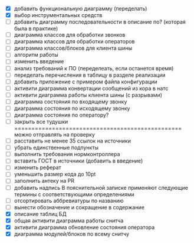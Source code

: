 * [x] добавить функциональную диаграмму (переделать)
* [x] выбор инструментальных средств
* [ ] добавить диаграмму последовательности в описание по? (которая была в практике)
* [ ] диаграмма классов для обработки звонков
* [ ] диаграмма классов для обработки операторов
* [ ] диаграмма классов/блоков для клиента шины
* [ ] алгоритм работы 
* [ ] изменить введение
* [ ] анализ требований к ПО (переделеать, если останется время)
* [ ] переделать перечисления в таблицу в разделе реализации
* [ ] добавить приложение с примером файла конфигурации
* [ ] активити диаграмма конвертации сообщений из кора в натс
* [ ] активити диаграмма работы клиента шины (с разрывами)
* [ ] диаграмма состояния по входящему звонку
* [ ] диаграмма состояния по исходящему звонку
* [ ] диаграмма состояния по оператору?
* [ ] закрыть все тудушки
================================================= можно отправлять на проверку
* [ ] расставить не менее 35 ссылок на источники
* [ ] убрать единственные подпункты
* [ ] выполнить требования нормконтроллера
* [ ] вставить ГОСТ в источники (добавить в введение)
* [ ] изменить реферат
* [ ] уменьшить размер кода до 10pt
* [ ] заполнить антеку на PR
* [ ] добавить надпись В пояснительной записке применяют следующие термины с соответствующими определениями
* [ ] отсортировать аббревиатуры по названию
* [ ] вынести обозначение и сокращение в содержание
* [x] описание таблиц БД
* [x] общая активити диаграмма работы снитча
* [x] активити диаграмма обновление состояния оператора
* [x] диаграмма модулей/блоков по всему снитчу
